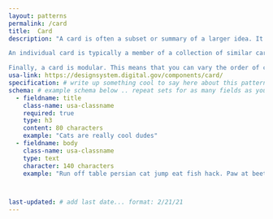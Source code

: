 ```yaml
---
layout: patterns
permalink: /card
title:  Card
description: "A card is often a subset or summary of a larger idea. It acts as an entry point to more detailed information. This summary can contain a variety of content types, such as text, images and multimedia, or buttons and links.

An individual card is typically a member of a collection of similar cards, not a single card in isolation. A card is distinguished from others in its collection by its content, and cards are distinguished from the broader page context in form — usually with a border or a shadow.

Finally, a card is modular. This means that you can vary the order of cards in a collection without destroying any individual card’s meaning." 
usa-link: https://designsystem.digital.gov/components/card/
specification: # write up something cool to say here about this pattern |
schema: # example schema below .. repeat sets for as many fields as you have
  - fieldname: title
    class-name: usa-classname
    required: true
    type: h3
    content: 80 characters
    example: "Cats are really cool dudes"
  - fieldname: body
    class-name: usa-classname
    type: text
    character: 140 characters
    example: "Run off table persian cat jump eat fish hack. Paw at beetle and eat it before it gets away demand"



last-updated: # add last date... format: 2/21/21
---
```

<!--- if extra information is needed for this pattern, write here in Markdown. -->
<!--- to learn markdown format go to https://docs.github.com/en/github/writing-on-github/basic-writing-and-formatting-syntax -->


